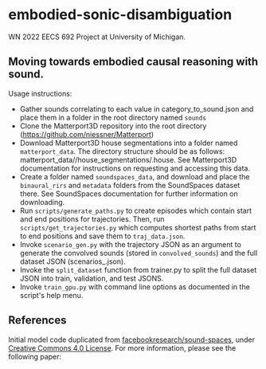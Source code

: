 # embodied-sonic-disambiguation
WN 2022 EECS 692 Project at University of Michigan.

## Moving towards embodied causal reasoning with sound.

Usage instructions:
- Gather sounds correlating to each value in category_to_sound.json and place them in a folder in the root directory named `sounds`
- Clone the Matterport3D repository into the root directory (https://github.com/niessner/Matterport)
- Download Matterport3D house segmentations into a folder named `matterport_data`. The directory structure should be as follows: matterport_data/<Matterport environment ID>/house_segmentations/<Matterport environment ID>.house. See Matterport3D documentation for instructions on requesting and accessing this data.
- Create a folder named `soundspaces_data`, and download and place the `binaural_rirs` and `metadata` folders from the SoundSpaces dataset there. See SoundSpaces documentation for further information on downloading.
- Run `scripts/generate_paths.py` to create episodes which contain start and end positions for trajectories. Then, run `scripts/get_trajectories.py` which computes shortest paths from start to end positions and save them to `traj_data.json`.
- Invoke `scenario_gen.py` with the trajectory JSON as an argument to generate the convolved sounds (stored in `convolved_sounds`) and the full dataset JSON (scenarios_<Matterport environment ID>.json).
- Invoke the `split_dataset` function from trainer.py to split the full dataset JSON into train, validation, and test JSONS.
- Invoke `train_gpu.py` with command line options as documented in the script's help menu.

## References
Initial model code duplicated from [facebookresearch/sound-spaces](https://github.com/facebookresearch/sound-spaces/tree/main/ss_baselines/av_nav), under [Creative Commons 4.0 License](https://github.com/facebookresearch/sound-spaces/blob/main/LICENSE). For more information, please see the following paper:

